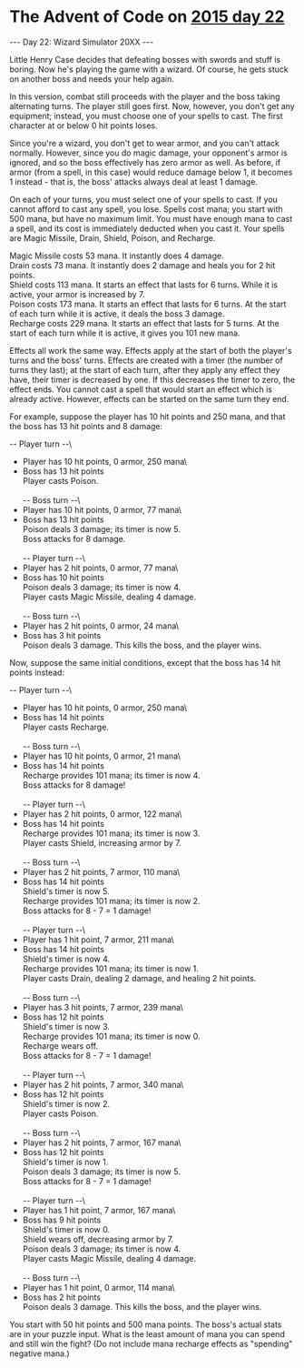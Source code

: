 # The Advent of Code on [2015 day 22](https://adventofcode.com/2015/day/22)

--- Day 22: Wizard Simulator 20XX ---

Little Henry Case decides that defeating bosses with swords and stuff is boring.  Now he's playing the game with a wizard.  Of course, he gets stuck on another boss and needs your help again.

In this version, combat still proceeds with the player and the boss taking alternating turns.  The player still goes first.  Now, however, you don't get any equipment; instead, you must choose one of your spells to cast.  The first character at or below 0 hit points loses.

Since you're a wizard, you don't get to wear armor, and you can't attack normally.  However, since you do magic damage, your opponent's armor is ignored, and so the boss effectively has zero armor as well.  As before, if armor (from a spell, in this case) would reduce damage below 1, it becomes 1 instead - that is, the boss' attacks always deal at least 1 damage.

On each of your turns, you must select one of your spells to cast.  If you cannot afford to cast any spell, you lose.  Spells cost mana; you start with 500 mana, but have no maximum limit.  You must have enough mana to cast a spell, and its cost is immediately deducted when you cast it.  Your spells are Magic Missile, Drain, Shield, Poison, and Recharge.

Magic Missile costs 53 mana.  It instantly does 4 damage.\
Drain costs 73 mana.  It instantly does 2 damage and heals you for 2 hit points.\
Shield costs 113 mana.  It starts an effect that lasts for 6 turns.  While it is active, your armor is increased by 7.\
Poison costs 173 mana.  It starts an effect that lasts for 6 turns.  At the start of each turn while it is active, it deals the boss 3 damage.\
Recharge costs 229 mana.  It starts an effect that lasts for 5 turns.  At the start of each turn while it is active, it gives you 101 new mana.

Effects all work the same way.  Effects apply at the start of both the player's turns and the boss' turns.  Effects are created with a timer (the number of turns they last); at the start of each turn, after they apply any effect they have, their timer is decreased by one.  If this decreases the timer to zero, the effect ends.  You cannot cast a spell that would start an effect which is already active.  However, effects can be started on the same turn they end.

For example, suppose the player has 10 hit points and 250 mana, and that the boss has 13 hit points and 8 damage:

-- Player turn --\
- Player has 10 hit points, 0 armor, 250 mana\
- Boss has 13 hit points\
Player casts Poison.\
\
-- Boss turn --\
- Player has 10 hit points, 0 armor, 77 mana\
- Boss has 13 hit points\
Poison deals 3 damage; its timer is now 5.\
Boss attacks for 8 damage.\
\
-- Player turn --\
- Player has 2 hit points, 0 armor, 77 mana\
- Boss has 10 hit points\
Poison deals 3 damage; its timer is now 4.\
Player casts Magic Missile, dealing 4 damage.\
\
-- Boss turn --\
- Player has 2 hit points, 0 armor, 24 mana\
- Boss has 3 hit points\
Poison deals 3 damage. This kills the boss, and the player wins.

Now, suppose the same initial conditions, except that the boss has 14 hit points instead:

-- Player turn --\
- Player has 10 hit points, 0 armor, 250 mana\
- Boss has 14 hit points\
Player casts Recharge.\
\
-- Boss turn --\
- Player has 10 hit points, 0 armor, 21 mana\
- Boss has 14 hit points\
Recharge provides 101 mana; its timer is now 4.\
Boss attacks for 8 damage!\
\
-- Player turn --\
- Player has 2 hit points, 0 armor, 122 mana\
- Boss has 14 hit points\
Recharge provides 101 mana; its timer is now 3.\
Player casts Shield, increasing armor by 7.\
\
-- Boss turn --\
- Player has 2 hit points, 7 armor, 110 mana\
- Boss has 14 hit points\
Shield's timer is now 5.\
Recharge provides 101 mana; its timer is now 2.\
Boss attacks for 8 - 7 = 1 damage!\
\
-- Player turn --\
- Player has 1 hit point, 7 armor, 211 mana\
- Boss has 14 hit points\
Shield's timer is now 4.\
Recharge provides 101 mana; its timer is now 1.\
Player casts Drain, dealing 2 damage, and healing 2 hit points.\
\
-- Boss turn --\
- Player has 3 hit points, 7 armor, 239 mana\
- Boss has 12 hit points\
Shield's timer is now 3.\
Recharge provides 101 mana; its timer is now 0.\
Recharge wears off.\
Boss attacks for 8 - 7 = 1 damage!\
\
-- Player turn --\
- Player has 2 hit points, 7 armor, 340 mana\
- Boss has 12 hit points\
Shield's timer is now 2.\
Player casts Poison.\
\
-- Boss turn --\
- Player has 2 hit points, 7 armor, 167 mana\
- Boss has 12 hit points\
Shield's timer is now 1.\
Poison deals 3 damage; its timer is now 5.\
Boss attacks for 8 - 7 = 1 damage!\
\
-- Player turn --\
- Player has 1 hit point, 7 armor, 167 mana\
- Boss has 9 hit points\
Shield's timer is now 0.\
Shield wears off, decreasing armor by 7.\
Poison deals 3 damage; its timer is now 4.\
Player casts Magic Missile, dealing 4 damage.\
\
-- Boss turn --\
- Player has 1 hit point, 0 armor, 114 mana\
- Boss has 2 hit points\
Poison deals 3 damage. This kills the boss, and the player wins.

You start with 50 hit points and 500 mana points. The boss's actual stats are in your puzzle input. What is the least amount of mana you can spend and still win the fight?  (Do not include mana recharge effects as "spending" negative mana.)
